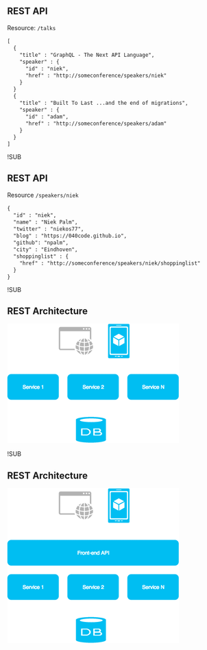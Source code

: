 ## REST API

Resource: `/talks`
```
[
  {
    "title" : "GraphQL - The Next API Language",
    "speaker" : {
      "id" : "niek",
      "href" : "http://someconference/speakers/niek"
    }
  }
  {
    "title" : "Built To Last ...and the end of migrations",
    "speaker" : {
      "id" : "adam",
      "href" : "http://someconference/speakers/adam"
    }
  }
]
```

!SUB
## REST API
Resource `/speakers/niek`

```
{
  "id" : "niek",
  "name" : "Niek Palm",
  "twitter" : "niekos77",
  "blog" : "https://040code.github.io",
  "github": "npalm",
  "city" : "Eindhoven",
  "shoppinglist" : {
    "href" : "http://someconference/speakers/niek/shoppinglist"
  }
}
```

!SUB
## REST Architecture
![rest](images/rest-architecture.png)

!SUB
## REST Architecture
![rest-2](images/rest-architecture-2.png)
